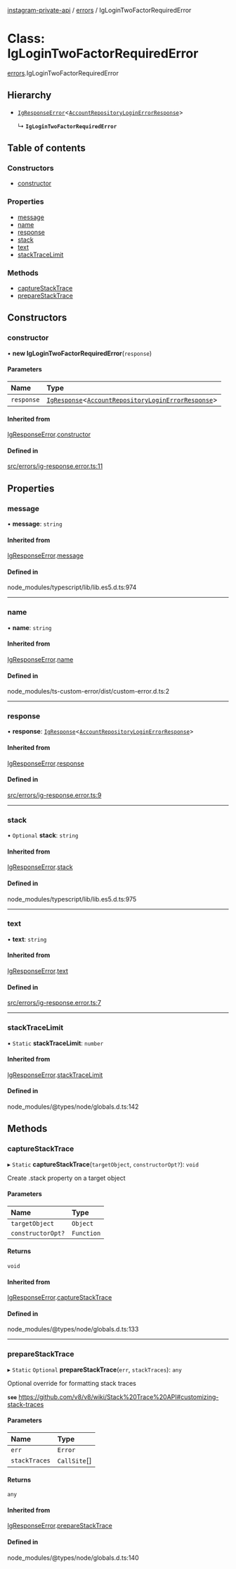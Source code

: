 [instagram-private-api](../../README.md) / [errors](../../modules/errors.md) / IgLoginTwoFactorRequiredError

# Class: IgLoginTwoFactorRequiredError

[errors](../../modules/errors.md).IgLoginTwoFactorRequiredError

## Hierarchy

- [`IgResponseError`](IgResponseError.md)<[`AccountRepositoryLoginErrorResponse`](../../interfaces/responses/AccountRepositoryLoginErrorResponse.md)\>

  ↳ **`IgLoginTwoFactorRequiredError`**

## Table of contents

### Constructors

- [constructor](IgLoginTwoFactorRequiredError.md#constructor)

### Properties

- [message](IgLoginTwoFactorRequiredError.md#message)
- [name](IgLoginTwoFactorRequiredError.md#name)
- [response](IgLoginTwoFactorRequiredError.md#response)
- [stack](IgLoginTwoFactorRequiredError.md#stack)
- [text](IgLoginTwoFactorRequiredError.md#text)
- [stackTraceLimit](IgLoginTwoFactorRequiredError.md#stacktracelimit)

### Methods

- [captureStackTrace](IgLoginTwoFactorRequiredError.md#capturestacktrace)
- [prepareStackTrace](IgLoginTwoFactorRequiredError.md#preparestacktrace)

## Constructors

### constructor

• **new IgLoginTwoFactorRequiredError**(`response`)

#### Parameters

| Name | Type |
| :------ | :------ |
| `response` | [`IgResponse`](../../modules/types.md#igresponse)<[`AccountRepositoryLoginErrorResponse`](../../interfaces/responses/AccountRepositoryLoginErrorResponse.md)\> |

#### Inherited from

[IgResponseError](IgResponseError.md).[constructor](IgResponseError.md#constructor)

#### Defined in

[src/errors/ig-response.error.ts:11](https://github.com/Nerixyz/instagram-private-api/blob/4971f34/src/errors/ig-response.error.ts#L11)

## Properties

### message

• **message**: `string`

#### Inherited from

[IgResponseError](IgResponseError.md).[message](IgResponseError.md#message)

#### Defined in

node_modules/typescript/lib/lib.es5.d.ts:974

___

### name

• **name**: `string`

#### Inherited from

[IgResponseError](IgResponseError.md).[name](IgResponseError.md#name)

#### Defined in

node_modules/ts-custom-error/dist/custom-error.d.ts:2

___

### response

• **response**: [`IgResponse`](../../modules/types.md#igresponse)<[`AccountRepositoryLoginErrorResponse`](../../interfaces/responses/AccountRepositoryLoginErrorResponse.md)\>

#### Inherited from

[IgResponseError](IgResponseError.md).[response](IgResponseError.md#response)

#### Defined in

[src/errors/ig-response.error.ts:9](https://github.com/Nerixyz/instagram-private-api/blob/4971f34/src/errors/ig-response.error.ts#L9)

___

### stack

• `Optional` **stack**: `string`

#### Inherited from

[IgResponseError](IgResponseError.md).[stack](IgResponseError.md#stack)

#### Defined in

node_modules/typescript/lib/lib.es5.d.ts:975

___

### text

• **text**: `string`

#### Inherited from

[IgResponseError](IgResponseError.md).[text](IgResponseError.md#text)

#### Defined in

[src/errors/ig-response.error.ts:7](https://github.com/Nerixyz/instagram-private-api/blob/4971f34/src/errors/ig-response.error.ts#L7)

___

### stackTraceLimit

▪ `Static` **stackTraceLimit**: `number`

#### Inherited from

[IgResponseError](IgResponseError.md).[stackTraceLimit](IgResponseError.md#stacktracelimit)

#### Defined in

node_modules/@types/node/globals.d.ts:142

## Methods

### captureStackTrace

▸ `Static` **captureStackTrace**(`targetObject`, `constructorOpt?`): `void`

Create .stack property on a target object

#### Parameters

| Name | Type |
| :------ | :------ |
| `targetObject` | `Object` |
| `constructorOpt?` | `Function` |

#### Returns

`void`

#### Inherited from

[IgResponseError](IgResponseError.md).[captureStackTrace](IgResponseError.md#capturestacktrace)

#### Defined in

node_modules/@types/node/globals.d.ts:133

___

### prepareStackTrace

▸ `Static` `Optional` **prepareStackTrace**(`err`, `stackTraces`): `any`

Optional override for formatting stack traces

**`see`** https://github.com/v8/v8/wiki/Stack%20Trace%20API#customizing-stack-traces

#### Parameters

| Name | Type |
| :------ | :------ |
| `err` | `Error` |
| `stackTraces` | `CallSite`[] |

#### Returns

`any`

#### Inherited from

[IgResponseError](IgResponseError.md).[prepareStackTrace](IgResponseError.md#preparestacktrace)

#### Defined in

node_modules/@types/node/globals.d.ts:140

